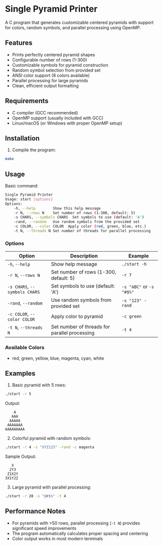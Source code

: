 # Single Pyramid Printer

A C program that generates customizable centered pyramids with support for colors, random symbols, and parallel processing using OpenMP.

## Features

- Prints perfectly centered pyramid shapes
- Configurable number of rows (1-300)
- Customizable symbols for pyramid construction
- Random symbol selection from provided set
- ANSI color support (8 colors available)
- Parallel processing for large pyramids
- Clean, efficient output formatting

## Requirements

- C compiler (GCC recommended)
- OpenMP support (usually included with GCC)
- Linux/macOS (or Windows with proper OpenMP setup)

## Installation

1. Compile the program:

```bash
make
```

## Usage

Basic command:

```bash
Single Pyramid Printer
Usage: start [options]
Options:
    -h, --help        Show this help message
    -r N, --rows N    Set number of rows (1-300, default: 5)
    -s CHARS, --symbols CHARS  Set symbols to use (default: 'A')
    -rand, --random   Use random symbols from the provided set
    -c COLOR, --color COLOR  Apply color (red, green, blue, etc.)
    -t N, --threads N Set number of threads for parallel processing
```

### Options

| Option                        | Description                                   | Example                  |
| ----------------------------- | --------------------------------------------- | ------------------------ |
| `-h`, `--help`                | Show help message                             | `./start -h`             |
| `-r N`, `--rows N`            | Set number of rows (1-300, default: 5)        | `-r 7`                   |
| `-s CHARS`, `--symbols CHARS` | Set symbols to use (default: 'A')             | `-s "ABC"` or `-s "#$%"` |
| `-rand`, `--random`           | Use random symbols from provided set          | `-s "123" -rand`         |
| `-c COLOR`, `--color COLOR`   | Apply color to pyramid                        | `-c green`               |
| `-t N`, `--threads N`         | Set number of threads for parallel processing | `-t 4`                   |

### Available Colors

- red, green, yellow, blue, magenta, cyan, white

## Examples

1. Basic pyramid with 5 rows:

```bash
./start -r 5
```

Output:

```
    A
   AAA
  AAAAA
 AAAAAAA
AAAAAAAAA
```

2. Colorful pyramid with random symbols:

```bash
./start -r 4 -s "XYZ123" -rand -c magenta
```

Sample Output:

```
   X
  2Y3
 Z1X2Y
3X1Y2Z
```

3. Large pyramid with parallel processing:

```bash
./start -r 20 -s "@#$%" -t 4
```

## Performance Notes

- For pyramids with >50 rows, parallel processing (`-t N`) provides significant speed improvements
- The program automatically calculates proper spacing and centering
- Color output works in most modern terminals
